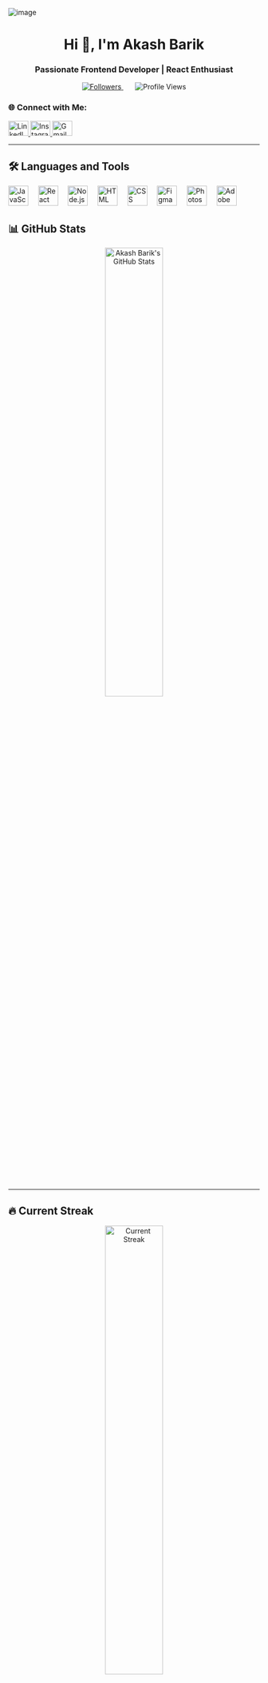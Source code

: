 ![image](https://github.com/user-attachments/assets/c01ee0c9-e2e3-477f-a597-8a5ad3046899)<h1 align="center">Hi 👋, I'm Akash Barik</h1>  
<h3 align="center">Passionate Frontend Developer | React Enthusiast</h3>  

<p align="center">
  <a href="https://github.com/akash01974?tab=Followers">  
    <img src="https://img.shields.io/github/followers/akash01974?color=grey&logo=github&style=flat&labelColor=20232A" alt="Followers" />
  </a>  
  &nbsp;&nbsp;&nbsp;&nbsp;&nbsp;
  <img src="https://komarev.com/ghpvc/?username=akash01974&label=Profile%20Views&color=grey&style=flat&labelColor=20232A" alt="Profile Views" />
</p>



### 🌐 Connect with Me:  
<p align="left">  
  <a href="https://www.linkedin.com/in/akash-barik-06245634a/" target="_blank">  
    <img src="https://raw.githubusercontent.com/rahuldkjain/github-profile-readme-generator/master/src/images/icons/Social/linked-in-alt.svg" alt="LinkedIn" height="30" width="40" />  
  </a>  
  <a href="https://instagram.com/akash.barik001" target="_blank">  
    <img src="https://raw.githubusercontent.com/rahuldkjain/github-profile-readme-generator/master/src/images/icons/Social/instagram.svg" alt="Instagram" height="30" width="40" />  
  </a>  
  <a href="mailto:akashbarik@example.com" target="_blank">  
    <img src="https://www.vectorlogo.zone/logos/gmail/gmail-icon.svg" alt="Gmail" height="30" width="40" />  
  </a>  
</p>  

---  

## 🛠️ Languages and Tools  
<p align="left"> <img src="https://skillicons.dev/icons?i=js" alt="JavaScript" height="40" /> &nbsp;&nbsp;&nbsp; <img src="https://skillicons.dev/icons?i=react" alt="React" height="40" /> &nbsp;&nbsp;&nbsp; <img src="https://skillicons.dev/icons?i=nodejs" alt="Node.js" height="40" /> &nbsp;&nbsp;&nbsp; <img src="https://skillicons.dev/icons?i=html" alt="HTML" height="40" /> &nbsp;&nbsp;&nbsp; <img src="https://skillicons.dev/icons?i=css" alt="CSS" height="40" /> &nbsp;&nbsp;&nbsp; <img src="https://skillicons.dev/icons?i=figma" alt="Figma" height="40" /> &nbsp;&nbsp;&nbsp; <img src="https://skillicons.dev/icons?i=ps" alt="Photoshop" height="40" /> &nbsp;&nbsp;&nbsp; <img src="https://skillicons.dev/icons?i=ai" alt="Adobe Illustrator" height="40" /> </p>
  

## 📊 GitHub Stats  
<p align="center">  
  <img src="https://github-readme-stats.vercel.app/api?username=akash01974&theme=dark&hide_border=false&include_all_commits=false&count_private=false" alt="Akash Barik's GitHub Stats" width="48%" />  
</p>  

---  

## 🔥 Current Streak  
<p align="center">  
  <img src="https://nirzak-streak-stats.vercel.app/?user=akash01974&theme=dark&hide_border=false" alt="Current Streak" width="48%" />  
</p>  

---  

## 🎯 Most Used Languages  
<p align="center">  
  <img src="https://github-readme-stats.vercel.app/api/top-langs/?username=akash01974&theme=dark&hide_border=false&include_all_commits=false&count_private=false&layout=compact" alt="Most Used Languages" />  
</p>  

---  

## 🏆 GitHub Trophies  
<p align="center">  
  <img src="https://github-profile-trophy.vercel.app/?username=akash01974&theme=dark&no-frame=false&no-bg=true&margin-w=4" alt="GitHub Trophies" />  
</p>  

---  

### ✍️ Random Dev Quote  
<p align="center">  
  <img src="https://quotes-github-readme.vercel.app/api?type=horizontal&theme=dark" alt="Random Dev Quote" />  
</p>  

---  

### 🔝 Top Contributed Repo  
<p align="center">  
  <img src="https://github-contributor-stats.vercel.app/api?username=akash01974&limit=5&theme=dark&combine_all_yearly_contributions=true" alt="Top Contributed Repos" />  
</p>  

---  

<!-- Proudly created with GPRM ( https://gprm.itsvg.in ) -->  

